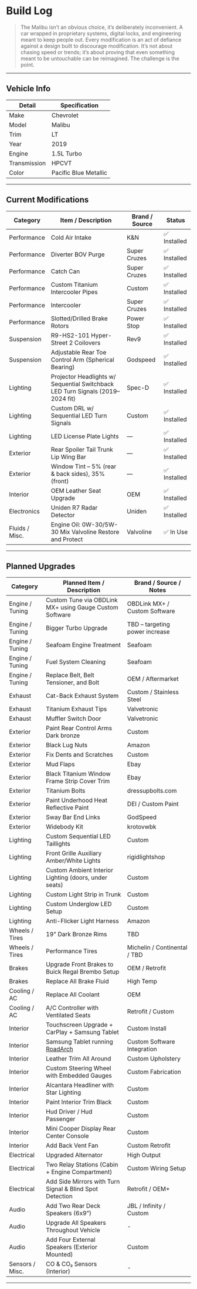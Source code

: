 # Build Log

>The Malibu isn’t an obvious choice, it’s deliberately inconvenient. A car wrapped in proprietary systems, digital locks, and engineering meant to keep people out. Every modification is an act of defiance against a design built to discourage modification. It’s not about chasing speed or trends; it’s about proving that even something meant to be untouchable can be reimagined. The challenge is the point.

---

## Vehicle Info

| Detail        | Specification            |
|----------------|--------------------------|
| Make           | Chevrolet                |
| Model          | Malibu                   |
| Trim           | LT                       |
| Year           | 2019                     |
| Engine         | 1.5L Turbo               |
| Transmission   | HPCVT                    |
| Color          | Pacific Blue Metallic    |

---

## Current Modifications

| Category        | Item / Description                                                                      | Brand / Source            | Status  |
|-----------------|------------------------------------------------------------------------------------------|----------------------------|----------|
| Performance     | Cold Air Intake                                                                          | K&N                        | ✅ Installed |
| Performance     | Diverter BOV Purge                                                                       | Super Cruzes               | ✅ Installed |
| Performance     | Catch Can                                                                                | Super Cruzes               | ✅ Installed |
| Performance     | Custom Titanium Intercooler Pipes                                                        | Custom                     | ✅ Installed |
| Performance     | Intercooler                                                                              | Super Cruzes               | ✅ Installed |
| Performance     | Slotted/Drilled Brake Rotors                                                             | Power Stop                 | ✅ Installed |
| Suspension      | R9-HS2-101 Hyper-Street 2 Coilovers                                                      | Rev9                       | ✅ Installed |
| Suspension      | Adjustable Rear Toe Control Arm (Spherical Bearing)                                      | Godspeed                   | ✅ Installed |
| Lighting        | Projector Headlights w/ Sequential Switchback LED Turn Signals (2019–2024 fit)          | Spec-D                     | ✅ Installed |
| Lighting        | Custom DRL w/ Sequential LED Turn Signals                                                | Custom                     | ✅ Installed |
| Lighting        | LED License Plate Lights                                                                 | —                          | ✅ Installed |
| Exterior        | Rear Spoiler Tail Trunk Lip Wing Bar                                                     | —                          | ✅ Installed |
| Exterior        | Window Tint – 5% (rear & back sides), 35% (front)                                        | —                          | ✅ Installed |
| Interior        | OEM Leather Seat Upgrade                                                                 | OEM                        | ✅ Installed |
| Electronics     | Uniden R7 Radar Detector                                                                 | Uniden                     | ✅ Installed |
| Fluids / Misc.  | Engine Oil: 0W-30/5W-30 Mix Valvoline Restore and Protect                                | Valvoline                  | ✅ In Use |

---

## Planned Upgrades

| Category        | Planned Item / Description                                                  | Brand / Source / Notes                             |
|-----------------|------------------------------------------------------------------------------|----------------------------------------------------|
| Engine / Tuning | Custom Tune via OBDLink MX+ using Gauge Custom Software                     | OBDLink MX+ / Custom Software                      |
| Engine / Tuning | Bigger Turbo Upgrade                                                        | TBD – targeting power increase                     |
| Engine / Tuning | Seafoam Engine Treatment                                                    | Seafoam                                            |
| Engine / Tuning | Fuel System Cleaning                                                        | Seafoam                                            |
| Engine / Tuning | Replace Belt, Belt Tensioner, and Bolt                                      | OEM / Aftermarket                                  |
| Exhaust         | Cat-Back Exhaust System                                                     | Custom / Stainless Steel                           |
| Exhaust         | Titanium Exhaust Tips                                                       | Valvetronic                                        |
| Exhaust         | Muffler Switch Door                                                         | Valvetronic                                        |
| Exterior        | Paint Rear Control Arms Dark bronze                                         | Custom                                             |
| Exterior        | Black Lug Nuts                                                              | Amazon                                             |
| Exterior        | Fix Dents and Scratches                                                     | Custom                                             |
| Exterior        | Mud Flaps                                                                   | Ebay                                               |
| Exterior        | Black Titanium Window Frame Strip Cover Trim                                | Ebay                                               |
| Exterior        | Titanium Bolts                                                              | dressupbolts.com                                   |
| Exterior        | Paint Underhood Heat Reflective Paint                                       | DEI / Custom Paint                                 |
| Exterior        | Sway Bar End Links                                                          | GodSpeed                                           |
| Exterior        | Widebody Kit                                                                | krotovwbk                                          |
| Lighting        | Custom Sequential LED Taillights                                            | Custom                                             |
| Lighting        | Front Grille Auxiliary Amber/White Lights                                   | rigidlightshop                                     |
| Lighting        | Custom Ambient Interior Lighting (doors, under seats)                       | Custom                                             |
| Lighting        | Custom Light Strip in Trunk                                                 | Custom                                             |
| Lighting        | Custom Underglow LED Setup                                                  | Custom                                             |
| Lighting        | Anti-Flicker Light Harness                                                  | Amazon                                             |
| Wheels / Tires  | 19" Dark Bronze Rims                                                        | TBD                                                |
| Wheels / Tires  | Performance Tires                                                           | Michelin / Continental / TBD                       |
| Brakes          | Upgrade Front Brakes to Buick Regal Brembo Setup                            | OEM / Retrofit                                     |
| Brakes          | Replace All Brake Fluid                                                     | High Temp                                          |
| Cooling / AC    | Replace All Coolant                                                         | OEM                                                |
| Cooling / AC    | A/C Controller with Ventilated Seats                                        | Retrofit / Custom                                  |
| Interior        | Touchscreen Upgrade + CarPlay + Samsung Tablet                              | Custom Install                                     |
| Interior        | Samsung Tablet running [RoadArch](https://github.com/malibuw/roadarch)      | Custom Software Integration                        |
| Interior        | Leather Trim All Around                                                     | Custom Upholstery                                  |
| Interior        | Custom Steering Wheel with Embedded Gauges                                  | Custom Fabrication                                 |
| Interior        | Alcantara Headliner with Star Lighting                                      | Custom                                             |
| Interior        | Paint Interior Trim Black                                                   | Custom                                             |
| Interior        | Hud Driver / Hud Passenger                                                  | Custom                                             |
| Interior        | Mini Cooper Display Rear Center Console                                     | Custom                                             |
| Interior        | Add Back Vent Fan                                                           | Custom Retrofit                                    |
| Electrical      | Upgraded Alternator                                                         | High Output                                        |
| Electrical      | Two Relay Stations (Cabin + Engine Compartment)                             | Custom Wiring Setup                                |
| Electrical      | Add Side Mirrors with Turn Signal & Blind Spot Detection                    | Retrofit / OEM+                                    |
| Audio           | Add Two Rear Deck Speakers (6x9”)                                           | JBL / Infinity / Custom                            |
| Audio           | Upgrade All Speakers Throughout Vehicle                                     | -                                                  |
| Audio           | Add Four External Speakers (Exterior Mounted)                               | Custom                                             |
| Sensors / Misc. | CO & CO₂ Sensors (Interior)                                                 | -                                                  |

---
